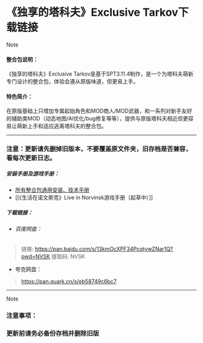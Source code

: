 
# 《独享的塔科夫》Exclusive Tarkov下载链接

> [!NOTE]
> #### 整合包说明：
> 《独享的塔科夫》Exclusive Tarkov是基于SPT3.11.4制作，是一个为塔科夫萌新专门设计的整合包，体验会遵从原版味道，但更易上手。
> 
> #### **特色简介**：
> 
> 在原版基础上只增加专属起始角色和MOD商人/MOD武器，和一系列对新手友好的辅助类MOD（动态地图/AI优化/bug修复等等），提供与原版塔科夫相近但更容易让萌新上手和适应逃离塔科夫的整合包。

---
### **注意：更新请先删掉旧版本，不要覆盖原文件夹，旧存档是否兼容，看每次更新日志。**


##### 安装手册及游戏手册：
- [所有整合包通用安装、技术手册](../②安装和技术指南/所有整合包通用安装、技术手册.md)
- [[《生活在诺文斯克》Live in Norvinsk游戏手册（起草中）]]

##### 下载链接： 
- ###### 百度网盘：
>链接: https://pan.baidu.com/s/13kmOcXPF34PcqtywZNar1Q?pwd=NVSK 提取码: NVSK

- 夸克网盘：
>https://pan.quark.cn/s/eb58749c6bc7

---
> [!NOTE]
> ### **注意事项**：
>### **更新前请务必备份存档并删除旧版**



